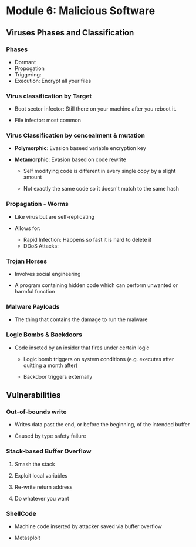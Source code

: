 # Module 6: Malicious Software

## Viruses Phases and Classification

### Phases

- Dormant
- Propogation
- Triggering:
- Execution: Encrypt all your files

### Virus classification by Target

- Boot sector infector: Still there on your machine after you reboot it.

- File infector: most common

### Virus Classification by concealment & mutation

- **Polymorphic**: Evasion baseed variable encryption key

- **Metamorphic**: Evasion based on code rewrite

  - Self modifying code is different in every single copy by a slight amount

  - Not exactly the same code so it doesn't match to the same hash

### Propagation - Worms

- Like virus but are self-replicating

- Allows for:
  - Rapid Infection: Happens so fast it is hard to delete it
  - DDoS Attacks:

### Trojan Horses

- Involves social engineering

- A program containing hidden code which can perform unwanted or harmful function

### Malware Payloads

- The thing that contains the damage to run the malware

### Logic Bombs & Backdoors

- Code inseted by an insider that fires under certain logic

  - Logic bomb triggers on system conditions (e.g. executes after quitting a month after)

  - Backdoor triggers externally

## Vulnerabilities

### Out-of-bounds write

- Writes data past the end, or before the beginning, of the intended buffer

- Caused by type safety failure

### Stack-based Buffer Overflow

1. Smash the stack

2. Exploit local variables

3. Re-write return address

4. Do whatever you want

### ShellCode

- Machine code inserted by attacker saved via buffer overflow

- Metasploit
